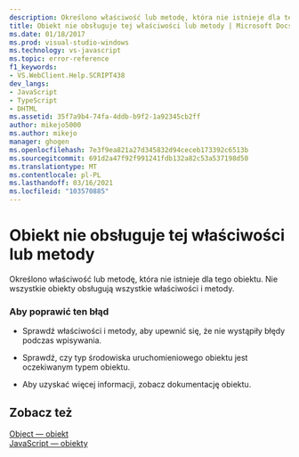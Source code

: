 ```yaml
---
description: Określono właściwość lub metodę, która nie istnieje dla tego obiektu.
title: Obiekt nie obsługuje tej właściwości lub metody | Microsoft Docs
ms.date: 01/18/2017
ms.prod: visual-studio-windows
ms.technology: vs-javascript
ms.topic: error-reference
f1_keywords:
- VS.WebClient.Help.SCRIPT438
dev_langs:
- JavaScript
- TypeScript
- DHTML
ms.assetid: 35f7a9b4-74fa-4ddb-b9f2-1a92345cb2ff
author: mikejo5000
ms.author: mikejo
manager: ghogen
ms.openlocfilehash: 7e3f9ea821a27d345832d94ceceb173392c6513b
ms.sourcegitcommit: 691d2a47f92f991241fdb132a82c53a537198d50
ms.translationtype: MT
ms.contentlocale: pl-PL
ms.lasthandoff: 03/16/2021
ms.locfileid: "103570885"
---
```

# <a name="object-doesnt-support-this-property-or-method"></a>Obiekt nie obsługuje tej właściwości lub metody
Określono właściwość lub metodę, która nie istnieje dla tego obiektu. Nie wszystkie obiekty obsługują wszystkie właściwości i metody.  
  
### <a name="to-correct-this-error"></a>Aby poprawić ten błąd  
  
- Sprawdź właściwości i metody, aby upewnić się, że nie wystąpiły błędy podczas wpisywania.  
  
- Sprawdź, czy typ środowiska uruchomieniowego obiektu jest oczekiwanym typem obiektu.  
  
- Aby uzyskać więcej informacji, zobacz dokumentację obiektu.  
  
## <a name="see-also"></a>Zobacz też  
 [Object — obiekt](https://developer.mozilla.org/docs/Web/JavaScript/Reference/Global_Objects/Object)   
 [JavaScript — obiekty](https://developer.mozilla.org/docs/Web/JavaScript/Reference/Global_Objects)
